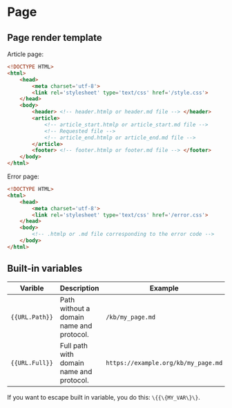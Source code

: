# Page
## Page render template
Article page:
```html
<!DOCTYPE HTML>
<html>
	<head>
		<meta charset='utf-8'>
		<link rel='stylesheet' type='text/css' href='/style.css'>
	</head>
	<body>
		<header> <!-- header.htmlp or header.md file --> </header>
		<article>
			<!-- article_start.htmlp or article_start.md file -->
			<!-- Requested file -->
			<!-- article_end.htmlp or article_end.md file -->
		</article>
		<footer> <!-- footer.htmlp or footer.md file --> </footer>
	</body>
</html>
```

Error page:
```html
<!DOCTYPE HTML>
<html>
	<head>
		<meta charset='utf-8'>
		<link rel='stylesheet' type='text/css' href='/error.css'>
	</head>
	<body>
		<!-- .htmlp or .md file corresponding to the error code -->
	</body>
</html>
```


## Built-in variables
| Varible        | Description                              | Example                             |
| -------------- | -----------------------------------------| ----------------------------------- |
| `{{URL.Path}}` | Path without a domain name and protocol. | `/kb/my_page.md`                    |
| `{{URL.Full}}` | Full path with domain name and protocol. | `https://example.org/kb/my_page.md` |

If you want to escape built in variable, you do this: `\{{\{MY_VAR\}\}`.
